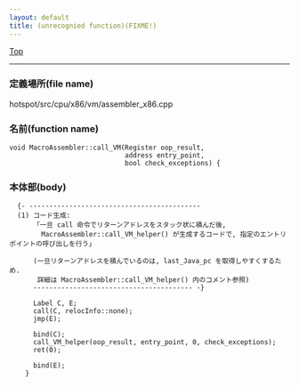 ```yaml
---
layout: default
title: (unrecognied function)(FIXME!)
---
```

[Top](../index.html)

--- 
### 定義場所(file name)
hotspot/src/cpu/x86/vm/assembler_x86.cpp

### 名前(function name)
```
void MacroAssembler::call_VM(Register oop_result,
                             address entry_point,
                             bool check_exceptions) {
```

### 本体部(body)
```
  {- -------------------------------------------
  (1) コード生成:
      「一旦 call 命令でリターンアドレスをスタック状に積んだ後, 
        MacroAssembler::call_VM_helper() が生成するコードで, 指定のエントリポイントの呼び出しを行う」
    
      (一旦リターンアドレスを積んでいるのは, last_Java_pc を取得しやすくするため.
       詳細は MacroAssembler::call_VM_helper() 内のコメント参照)
      ---------------------------------------- -}

	  Label C, E;
	  call(C, relocInfo::none);
	  jmp(E);
	
	  bind(C);
	  call_VM_helper(oop_result, entry_point, 0, check_exceptions);
	  ret(0);
	
	  bind(E);
	}
	
```


